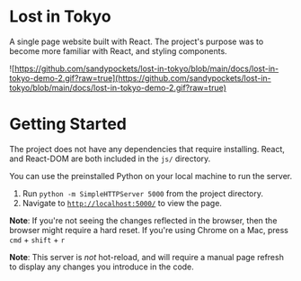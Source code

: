 # Lost in Tokyo

A single page website built with React. The project's purpose was to become more familiar with React, and styling components.

![https://github.com/sandypockets/lost-in-tokyo/blob/main/docs/lost-in-tokyo-demo-2.gif?raw=true](https://github.com/sandypockets/lost-in-tokyo/blob/main/docs/lost-in-tokyo-demo-2.gif?raw=true)

# Getting Started

The project does not have any dependencies that require installing. React, and React-DOM are both included in the `js/` directory. 

You can use the preinstalled Python on your local machine to run the server. 

1. Run `python -m SimpleHTTPServer 5000` from the project directory. 
2. Navigate to [`http://localhost:5000/`](http://localhost:5000/) to view the page.

**Note**: If you're not seeing the changes reflected in the browser, then the browser might require a hard reset. If you're using Chrome on a Mac, press `cmd` + `shift` + `r`

**Note**: This server is _not_ hot-reload, and will require a manual page refresh to display any changes you introduce in the code. 
